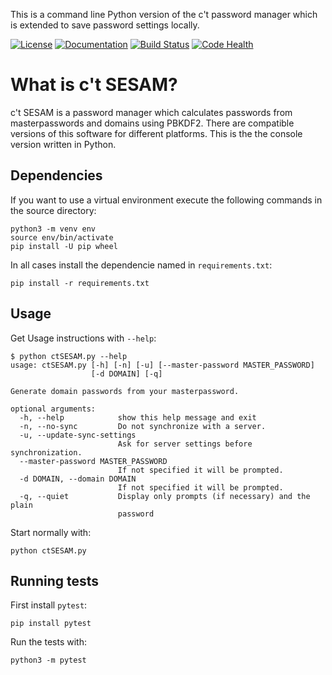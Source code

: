 This is a command line Python version of the c't password manager which is extended to save password settings locally.

[![License](https://img.shields.io/badge/license-GPLv3-blue.svg "read the terms of the GPLv3")](http://choosealicense.com/licenses/gpl-3.0/)
[![Documentation](https://readthedocs.org/projects/ctsesam-python-memorizing/badge/ "go to the documentation")](http://ctsesam-python-memorizing.readthedocs.org/en/latest)
[![Build Status](https://travis-ci.org/pinae/ctSESAM-python-memorizing.svg?branch=master)](https://travis-ci.org/pinae/ctSESAM-python-memorizing)
[![Code Health](https://landscape.io/github/pinae/ctSESAM-python-memorizing/master/landscape.svg?style=flat)](https://landscape.io/github/pinae/ctSESAM-python-memorizing/master)


What is c't SESAM?
==================

c't SESAM is a password manager which calculates passwords from masterpasswords and domains using PBKDF2. There
are compatible versions of this software for different platforms. This is the the console
version written in Python.

Dependencies
------------

If you want to use a virtual environment execute the following commands in the source directory:

```shell script
python3 -m venv env
source env/bin/activate
pip install -U pip wheel
``` 

In all cases install the dependencie named in `requirements.txt`:

```shell script
pip install -r requirements.txt
```

Usage
-----

Get Usage instructions with `--help`:

```shell script
$ python ctSESAM.py --help
usage: ctSESAM.py [-h] [-n] [-u] [--master-password MASTER_PASSWORD]
                  [-d DOMAIN] [-q]

Generate domain passwords from your masterpassword.

optional arguments:
  -h, --help            show this help message and exit
  -n, --no-sync         Do not synchronize with a server.
  -u, --update-sync-settings
                        Ask for server settings before synchronization.
  --master-password MASTER_PASSWORD
                        If not specified it will be prompted.
  -d DOMAIN, --domain DOMAIN
                        If not specified it will be prompted.
  -q, --quiet           Display only prompts (if necessary) and the plain
                        password
```

Start normally with:

```shell script
python ctSESAM.py
```

Running tests
-------------

First install `pytest`:

```shell script
pip install pytest
```

Run the tests with:

```shell script
python3 -m pytest
```
